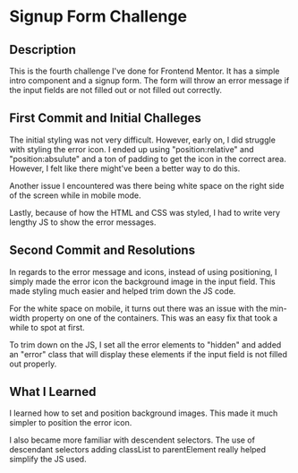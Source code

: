 <h1>Signup Form Challenge</h1>
<h2>Description</h2>
<p>This is the fourth challenge I've done for Frontend Mentor. It has a simple intro component and a signup form. The form will throw an error message if the input fields are not filled out or not filled out correctly.</p>

<h2>First Commit and Initial Challeges</h2>
<p>The initial styling was not very difficult. However, early on, I did struggle with styling the error icon. I ended up using "position:relative" and "position:absulute" and a ton of padding to get the icon in the correct area. However, I felt like there might've been a better way to do this.</p>
<p>Another issue I encountered was there being white space on the right side of the screen while in mobile mode.</p>
<p>Lastly, because of how the HTML and CSS was styled, I had to write very lengthy JS to show the error messages.</p>

<h2>Second Commit and Resolutions</h2>
<p>In regards to the error message and icons, instead of using positioning, I simply made the error icon the background image in the input field. This made styling much easier and helped trim down the JS code.</p>
<p>For the white space on mobile, it turns out there was an issue with the min-width property on one of the containers. This was an easy fix that took a while to spot at first.</p>
<p>To trim down on the JS, I set all the error elements to "hidden" and added an "error" class that will display these elements if the input field is not filled out properly.</p>

<h2>What I Learned</h2>
<p>I learned how to set and position background images. This made it much simpler to position the error icon.</p>
<p>I also became more familiar with descendent selectors. The use of descendant selectors adding classList to parentElement really helped simplify the JS used.</p>
